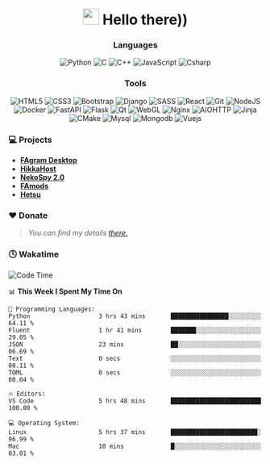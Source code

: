 <div align="center"><h1><img src="https://github.com/blackcater/blackcater/raw/main/images/Hi.gif" height="32"/> Hello there))</h2>
</div>

<div align="center">

### Languages
![Python](https://img.shields.io/badge/python-3670A0?style=for-the-badge&logo=python&logoColor=ffdd54) ![C](https://img.shields.io/badge/c-%2300599C.svg?style=for-the-badge&logo=c&logoColor=white) ![C++](https://img.shields.io/badge/c++-%2300599C.svg?style=for-the-badge&logo=c%2B%2B&logoColor=white)  ![JavaScript](https://img.shields.io/badge/javascript-%23323330.svg?style=for-the-badge&logo=javascript&logoColor=%23F7DF1E) ![Csharp](https://img.shields.io/badge/C%23-239120?style=for-the-badge&logo=c-sharp&logoColor=white)

### Tools
![HTML5](https://img.shields.io/badge/html5-%23E34F26.svg?style=for-the-badge&logo=html5&logoColor=white) ![CSS3](https://img.shields.io/badge/css3-%231572B6.svg?style=for-the-badge&logo=css3&logoColor=white) ![Bootstrap](https://img.shields.io/badge/bootstrap-%238511FA.svg?style=for-the-badge&logo=bootstrap&logoColor=white) ![Django](https://img.shields.io/badge/django-%23092E20.svg?style=for-the-badge&logo=django&logoColor=white) ![SASS](https://img.shields.io/badge/SASS-hotpink.svg?style=for-the-badge&logo=SASS&logoColor=white) ![React](https://img.shields.io/badge/react-%2320232a.svg?style=for-the-badge&logo=react&logoColor=%2361DAFB) ![Git](https://img.shields.io/badge/git-%23F05033.svg?style=for-the-badge&logo=git&logoColor=white) ![NodeJS](https://img.shields.io/badge/node.js-6DA55F?style=for-the-badge&logo=node.js&logoColor=white) ![Docker](https://img.shields.io/badge/docker-%230db7ed.svg?style=for-the-badge&logo=docker&logoColor=white) ![FastAPI](https://img.shields.io/badge/FastAPI-005571?style=for-the-badge&logo=fastapi) ![Flask](https://img.shields.io/badge/flask-%23000.svg?style=for-the-badge&logo=flask&logoColor=white) ![Qt](https://img.shields.io/badge/Qt-%23217346.svg?style=for-the-badge&logo=Qt&logoColor=white) ![WebGL](https://img.shields.io/badge/WebGL-990000?logo=webgl&logoColor=white&style=for-the-badge)  ![Nginx](https://img.shields.io/badge/nginx-%23009639.svg?style=for-the-badge&logo=nginx&logoColor=white) ![AIOHTTP](https://img.shields.io/badge/iohttp-%232C5bb4.svg?style=for-the-badge&logo=aiohttp&logoColor=white) ![Jinja](https://img.shields.io/badge/jinja-white.svg?style=for-the-badge&logo=jinja&logoColor=black) ![CMake](https://img.shields.io/badge/CMake-%23008FBA.svg?style=for-the-badge&logo=cmake&logoColor=white) ![Mysql](https://img.shields.io/badge/MySQL-005C84?style=for-the-badge&logo=mysql&logoColor=white) ![Mongodb](https://img.shields.io/badge/MongoDB-4EA94B?style=for-the-badge&logo=mongodb&logoColor=white) ![Vuejs](https://img.shields.io/badge/Vue.js-35495E?style=for-the-badge&logo=vue.js&logoColor=4FC08D)
</div>

### 💻 Projects

- **[FAgram Desktop](https://fagram.app)**
- **[HikkaHost](https://hikka.host)**
- **[NekoSpy 2.0](https://github.com/fajox1/nekospy)**
- **[FAmods](https://t.me/famods)**
- **[Hetsu](https://github.com/fajox1/hetsu)**

### ❤️ Donate

> <i>You can find my details <a href="https://t.me/fajox_donate">there.</a></i>

### 🕓 Wakatime

<!--START_SECTION:waka-->
![Code Time](http://img.shields.io/badge/Code%20Time-781%20hrs%2022%20mins-blue)

📊 **This Week I Spent My Time On** 

```text
💬 Programming Languages: 
Python                   3 hrs 43 mins       ████████████████░░░░░░░░░   64.11 % 
Fluent                   1 hr 41 mins        ███████░░░░░░░░░░░░░░░░░░   29.05 % 
JSON                     23 mins             ██░░░░░░░░░░░░░░░░░░░░░░░   06.69 % 
Text                     0 secs              ░░░░░░░░░░░░░░░░░░░░░░░░░   00.11 % 
TOML                     0 secs              ░░░░░░░░░░░░░░░░░░░░░░░░░   00.04 % 

🔥 Editors: 
VS Code                  5 hrs 48 mins       █████████████████████████   100.00 % 

💻 Operating System: 
Linux                    5 hrs 37 mins       ████████████████████████░   96.99 % 
Mac                      10 mins             █░░░░░░░░░░░░░░░░░░░░░░░░   03.01 % 
```


<!--END_SECTION:waka-->
